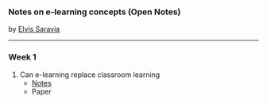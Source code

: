 ### Notes on e-learning concepts (Open Notes)
by [Elvis Saravia](www.elvissaravia.com)

---

### Week 1
1. Can e-learning replace classroom learning
    - [Notes](https://github.com/omarsar/e-learning/blob/master/week2.md)
    - Paper